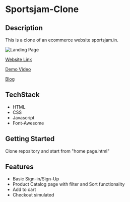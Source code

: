 # Sportsjam-Clone

## Description
This is a clone of an ecommerce website sportsjam.in.

![Landing Page](https://miro.medium.com/max/875/1*R__cdn8L1gYGK1Tdqqyubg.png)

[Website Link](https://practical-meninsky-36f305.netlify.app/)

[Demo Video](https://drive.google.com/file/d/1RkFYE83zCaPZ_TIYMtTbJY4-laAcYoM3/view?usp=sharing)

[Blog](https://medium.com/@sreerag.rajan5/cloning-sportsjam-in-cd1c80c1b06b)

## TechStack
  - HTML
  - CSS
  - Javascript
  - Font-Awesome

## Getting Started
  Clone repository and start from "home page.html"
  
## Features
  - Basic Sign-in/Sign-Up
  - Product Catalog page with filter and Sort functionality
  - Add to cart
  - Checkout simulated

 

